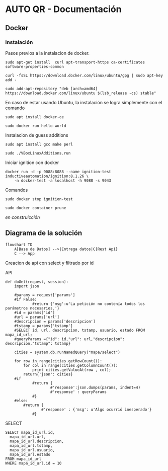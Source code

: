 # AUTO QR - Documentación
## Docker
### Instalación
Pasos previos a la instalacion de docker.
```
sudo apt-get install  curl apt-transport-https ca-certificates software-properties-common
```
```
curl -fsSL https://download.docker.com/linux/ubuntu/gpg | sudo apt-key add -
```
```
sudo add-apt-repository "deb [arch=amd64] https://download.docker.com/linux/ubuntu $(lsb_release -cs) stable"
```

En caso de estar usando Ubuntu, la instalación se logra simplemente con el comando
```
sudo apt install docker-ce
```
```
sudo docker run hello-world
```

Instalacion de guess additions
```
sudo apt install gcc make perl
```

```
sudo ./VBoxLinuxAdditions.run
```
Iniciar ignition con docker
```
docker run -d -p 9088:8088 --name ignition-test inductiveautomation/ignition:8.1.26 \
    -n docker-test -a localhost -h 9088 -s 9043
```
Comandos
```
sudo docker stop ignition-test
```
```
sudo docker container prune
```
*en construicción*

## Diagrama de la solución

```mermaid
flowchart TD
    A[Base de Datos] -->|Entrega datos|C{Rest Api}
    C --> App

```
Creacion de api con select y filtrado por id 


API
```
def doGet(request, session):
	import json
	
	#params = request['params']
	#if False:
			#return {'msg':u'La petición no contenía todos los parámetros necesarios.'}
	#id = params['id']
	#url = params['url']
	#descripcion = params['descripcion']
	#tstamp = params['tstamp']
	#SELECT id, url, descripcion, tstamp, usuario, estado FROM mapa_id_url;
	#queryParams ={"id": id,"url": url,"descripcion": descripcion,"tstamp": tstamp}
	
	cities = system.db.runNamedQuery("mapa/select")
	
	for row in range(cities.getRowCount()):
		for col in range(cities.getColumnCount()):
			print cities.getValueAt(row , col);
		return{'json': cities}
	#if 
			#return {
					#'response':json.dumps(params, indent=4)
					#'response' : queryParams
			#}
	#else:
		#return {
				#'response' : {'msg': u'Algo ocurrió inesperado'}
			#}
```
SELECT

```
SELECT mapa_id_url.id,
  mapa_id_url.url,
  mapa_id_url.descripcion,
  mapa_id_url.tstamp,
  mapa_id_url.usuario,
  mapa_id_url.estado
FROM mapa_id_url
WHERE mapa_id_url.id = 10
```
